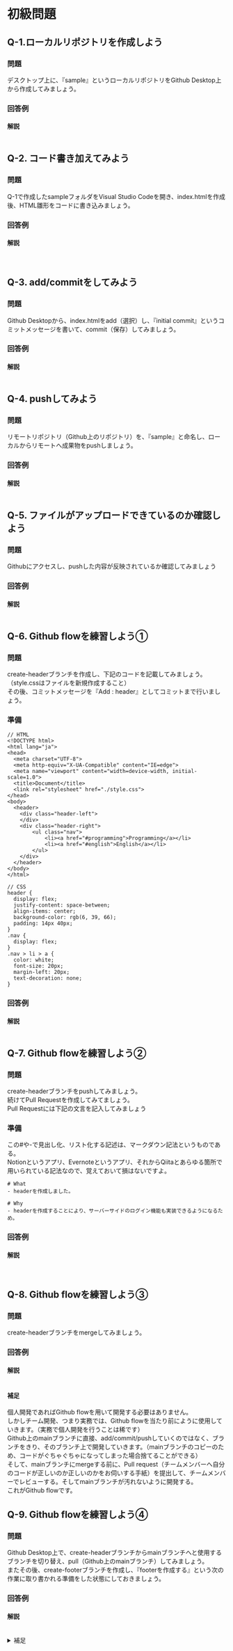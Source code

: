 # 初級問題

## Q-1.ローカルリポジトリを作成しよう 
### 問題 
デスクトップ上に、『sample』というローカルリポジトリをGithub Desktop上から作成してみましょう。


### 回答例
#### 解説
<img src="https://i.gyazo.com/696ecd9d0e14b9cc3fc59512996a6b6a.gif" alt="">

## Q-2. コード書き加えてみよう

### 問題 
Q-1で作成したsampleフォルダをVisual Studio Codeを開き、index.htmlを作成後、HTML雛形をコードに書き込みましょう。

### 回答例
#### 解説
<img src="https://i.gyazo.com/06b961f63d17beb9133141e834879e2d.gif" alt="">

<img src="https://i.gyazo.com/1ee2ffcef96f3c215aa3ad0b9e6c02cd.gif" alt="">

## Q-3. add/commitをしてみよう

### 問題 
Github Desktopから、index.htmlをadd（選択）し、『initial commit』というコミットメッセージを書いて、commit（保存）してみましょう。

### 回答例
#### 解説
<img src="https://i.gyazo.com/d286fd5e28bf3bf5eed66d769424d2e0.gif" alt="">

## Q-4. pushしてみよう

### 問題 
リモートリポジトリ（Github上のリポジトリ）を、『sample』と命名し、ローカルからリモートへ成果物をpushしましょう。

### 回答例
#### 解説
<img src="https://i.gyazo.com/252be59c1b4851f5f8dd79fa0f39beb0.gif" alt="">

## Q-5. ファイルがアップロードできているのか確認しよう

### 問題 
Githubにアクセスし、pushした内容が反映されているか確認してみましょう

### 回答例
#### 解説
<img src="https://i.gyazo.com/21e5982d0a3fd0fb918067ed37e0eb93.gif" alt="">

## Q-6. Github flowを練習しよう①

### 問題 
create-headerブランチを作成し、下記のコードを記載してみましょう。（style.cssはファイルを新規作成すること）<br>
その後、コミットメッセージを『Add : header』としてコミットまで行いましょう。

### 準備
```
// HTML
<!DOCTYPE html>
<html lang="ja">
<head>
  <meta charset="UTF-8">
  <meta http-equiv="X-UA-Compatible" content="IE=edge">
  <meta name="viewport" content="width=device-width, initial-scale=1.0">
  <title>Document</title>
  <link rel="stylesheet" href="./style.css">
</head>
<body>
  <header>
    <div class="header-left">
    </div>
    <div class="header-right">
        <ul class="nav">
            <li><a href="#programming">Programming</a></li>
            <li><a href="#english">English</a></li>
        </ul>
    </div>
  </header>
</body>
</html>
```
```
// CSS
header {
  display: flex;
  justify-content: space-between; 
  align-items: center;  
  background-color: rgb(6, 39, 66);
  padding: 14px 40px;
}
.nav {
  display: flex;
}
.nav > li > a {
  color: white;
  font-size: 20px;
  margin-left: 20px;
  text-decoration: none;
}
```

### 回答例
#### 解説
<img src="https://i.gyazo.com/a72fd841e4c7589c399b3438324c2a18.gif" alt="">

## Q-7. Github flowを練習しよう②

### 問題 
create-headerブランチをpushしてみましょう。<br>
続けてPull Requestを作成してみてましょう。<br>
Pull Requestには下記の文言を記入してみましょう<br>

### 準備
この#や-で見出し化、リスト化する記述は、マークダウン記法というものである。<br>
Notionというアプリ、Evernoteというアプリ、それからQiitaとあらゆる箇所で用いられている記法なので、覚えておいて損はないですよ。
```
# What
- headerを作成しました。

# Why
- headerを作成することにより、サーバーサイドのログイン機能も実装できるようになるため。
```

### 回答例
#### 解説

<img src="https://i.gyazo.com/94b08ce9ac228f8128f8f48fac96ae40.gif" alt="">

<img src="https://i.gyazo.com/8a4f16234abbce744189bcb211bae20c.gif" alt="">

<img src="https://i.gyazo.com/368db9ae9dea044a83c9b040498643c6.gif" alt="">

## Q-8. Github flowを練習しよう③

### 問題 
create-headerブランチをmergeしてみましょう。

### 回答例
#### 解説
<img src="https://i.gyazo.com/a2bade8a3be9cc4c4351da8722c05432.gif" alt="">

#### 補足
個人開発であればGithub flowを用いて開発する必要はありません。<br>
しかしチーム開発、つまり実務では、Github flowを当たり前にように使用していきます。（実務で個人開発を行うことは稀です）<br>
Github上のmainブランチに直接、add/commit/pushしていくのではなく、ブランチをきり、そのブランチ上で開発していきます。（mainブランチのコピーのため、コードがぐちゃぐちゃになってしまった場合捨てることができる）<br>
そして、mainブランチにmergeする前に、Pull request（チームメンバーへ自分のコードが正しいのか正しいのかをお伺いする手紙）を提出して、チームメンバーでレビューする。そしてmainブランチが汚れないように開発する。<br>
これがGithub flowです。

## Q-9. Github flowを練習しよう④

### 問題 
Github Desktop上で、create-headerブランチからmainブランチへと使用するブランチを切り替え、pull（Github上のmainブランチ）してみましょう。<br>
またその後、create-footerブランチを作成し、『footerを作成する』という次の作業に取り書かれる準備をした状態にしておきましょう。

### 回答例
#### 解説
<img src="https://i.gyazo.com/612fda44b94b77513fb3b3b9b5ceeeba.gif" alt="">

<img src="https://i.gyazo.com/8b60e89efad69e2ecc30097546311e72.gif" alt="">

<img src="https://i.gyazo.com/cb95ddf430d8df03d75012ed1cef0e6a.gif" alt="">

<details><summary>補足</summary><div>
Github flowを練習しよう①~④の流れは、使いこなせるように、何回も練習していきましょう。<br>
個人開発では用いる必要はないとQ-8で説明しましたが、実際に開発現場では複数人で開発するため、必須スキルともいえます。<br>
是非個人開発でも、意識的にGithub flowを使用するようにし、使い方になれてほしいです。<br>
開発会社からすれば、求職者の『コードのスキルが現状高くない』としても、Github flowを使用できる人材であれば、開発タスクに、joinさせることができます。<br>
逆に扱えないと、Github flowを勉強しておいてねとなってしまい、開発会社にはいったとしても実務経験をつめるのが遅くなってしまいますね。<br>
</div></details>
